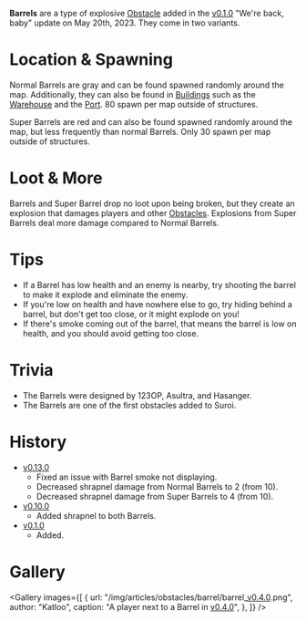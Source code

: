 **Barrels** are a type of explosive [Obstacle](/obstacles) added in the [v0.1.0](https://github.com/HasangerGames/suroi/releases/tag/v0.1.0) "We're back, baby" update on May 20th, 2023. They come in two variants.

# Location & Spawning

Normal Barrels are gray and can be found spawned randomly around the map. Additionally, they can also be found in [Buildings](/buildings) such as the [Warehouse](/buildings/warehouse) and the [Port](/buildings/port). 80 spawn per map outside of structures.

Super Barrels are red and can also be found spawned randomly around the map, but less frequently than normal Barrels. Only 30 spawn per map outside of structures.

# Loot & More

Barrels and Super Barrel drop no loot upon being broken, but they create an explosion that damages players and other [Obstacles](/obstacles). Explosions from Super Barrels deal more damage compared to Normal Barrels.

# Tips

- If a Barrel has low health and an enemy is nearby, try shooting the barrel to make it explode and eliminate the enemy.
- If you're low on health and have nowhere else to go, try hiding behind a barrel, but don't get too close, or it might explode on you!
- If there's smoke coming out of the barrel, that means the barrel is low on health, and you should avoid getting too close.

# Trivia

- The Barrels were designed by 123OP, Asultra, and Hasanger.
- The Barrels are one of the first obstacles added to Suroi.

# History

- [v0.13.0](https://github.com/HasangerGames/suroi/releases/tag/v0.13.0)
  - Fixed an issue with Barrel smoke not displaying.
  - Decreased shrapnel damage from Normal Barrels to 2 (from 10).
  - Decreased shrapnel damage from Super Barrels to 4 (from 10).
- [v0.10.0](https://github.com/HasangerGames/suroi/releases/tag/v0.10.0)
  - Added shrapnel to both Barrels.
- [v0.1.0](https://github.com/HasangerGames/suroi/releases/tag/v0.1.0)
  - Added.

# Gallery

<Gallery
  images={[
    {
      url: "/img/articles/obstacles/barrel/barrel_[v0.4.0](https://github.com/HasangerGames/suroi/releases/tag/v0.4.0).png",
      author: "Katloo",
      caption: "A player next to a Barrel in [v0.4.0](https://github.com/HasangerGames/suroi/releases/tag/v0.4.0)",
    },
  ]}
/>
